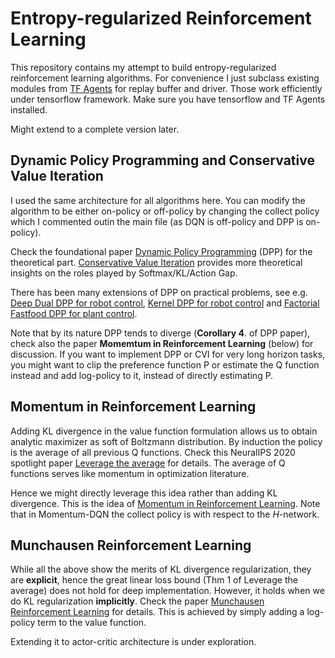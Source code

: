 # Entropy-regularized Reinforcement Learning

This repository contains my attempt to build entropy-regularized reinforcement learning algorithms. For convenience I just subclass existing modules from [TF Agents](https://github.com/tensorflow/agents) for replay buffer and driver. Those work efficiently under tensorflow framework. Make sure you have tensorflow and TF Agents installed.

Might extend to a complete version later.


## Dynamic Policy Programming and Conservative Value Iteration
I used the same architecture for all algorithms here. You can modify the algorithm to be either on-policy or off-policy by changing the collect policy which I commented outin the main file (as DQN is off-policy and DPP is on-policy).

Check the foundational paper [Dynamic Policy Programming](https://jmlr.org/papers/volume13/azar12a/azar12a.pdf) (DPP) for the theoretical part. [Conservative Value Iteration](http://proceedings.mlr.press/v89/kozuno19a/kozuno19a.pdf) provides more theoretical insights on the roles played by Softmax/KL/Action Gap. 

There has been many extensions of DPP on practical problems, see e.g. [Deep Dual DPP for robot control](https://ieeexplore.ieee.org/document/8205960), [Kernel DPP for robot control](https://www.sciencedirect.com/science/article/pii/S0893608017301430) and [Factorial Fastfood DPP for plant control](https://www.sciencedirect.com/science/article/pii/S0967066120300186).

Note that by its nature DPP tends to diverge (**Corollary 4**. of DPP paper), check also the paper **Momemtum in Reinforcement Learning** (below) for discussion. If you want to implement DPP or CVI for very long horizon tasks, you might want to clip the preference function P or estimate the Q function instead and add log-policy to it, instead of directly estimating P.


## Momentum in Reinforcement Learning
Adding KL divergence in the value function formulation allows us to obtain analytic maximizer as soft of Boltzmann distribution. By induction the policy is the average of all previous Q functions. Check this NeuralIPS 2020 spotlight paper [Leverage the average](https://arxiv.org/abs/2003.14089) for details. The average of Q functions serves like momentum in optimization literature. 

Hence we might directly leverage this idea rather than adding KL divergence. This is the idea of [Momentum in Reinforcement Learning](https://arxiv.org/abs/1910.09322). Note that in Momentum-DQN the collect policy is with respect to the *H*-network.


## Munchausen Reinforcement Learning
While all the above show the merits of KL divergence regularization, they are **explicit**, hence the great linear loss bound (Thm 1 of Leverage the average) does not hold for deep implementation. However, it holds when we do KL regularization **implicitly**. Check the paper [Munchausen Reinforcement Learning](https://arxiv.org/abs/2007.14430) for details. This is achieved by simply adding a log-policy term to the value function. 

Extending it to actor-critic architecture is under exploration. 
